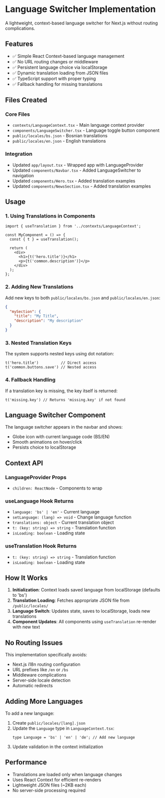 # Language Switcher Implementation

A lightweight, context-based language switcher for Next.js without routing complications.

## Features

- ✅ Simple React Context-based language management
- ✅ No URL routing changes or middleware
- ✅ Persistent language choice via localStorage
- ✅ Dynamic translation loading from JSON files
- ✅ TypeScript support with proper typing
- ✅ Fallback handling for missing translations

## Files Created

### Core Files
- `contexts/LanguageContext.tsx` - Main language context provider
- `components/LanguageSwitcher.tsx` - Language toggle button component
- `public/locales/bs.json` - Bosnian translations
- `public/locales/en.json` - English translations

### Integration
- Updated `app/layout.tsx` - Wrapped app with LanguageProvider
- Updated `components/Navbar.tsx` - Added LanguageSwitcher to navigation
- Updated `components/Hero.tsx` - Added translation examples
- Updated `components/NewsSection.tsx` - Added translation examples

## Usage

### 1. Using Translations in Components

```tsx
import { useTranslation } from '../contexts/LanguageContext';

const MyComponent = () => {
  const { t } = useTranslation();
  
  return (
    <div>
      <h1>{t('hero.title')}</h1>
      <p>{t('common.description')}</p>
    </div>
  );
};
```

### 2. Adding New Translations

Add new keys to both `public/locales/bs.json` and `public/locales/en.json`:

```json
{
  "mySection": {
    "title": "My Title",
    "description": "My description"
  }
}
```

### 3. Nested Translation Keys

The system supports nested keys using dot notation:

```tsx
t('hero.title')          // Direct access
t('common.buttons.save') // Nested access
```

### 4. Fallback Handling

If a translation key is missing, the key itself is returned:

```tsx
t('missing.key') // Returns 'missing.key' if not found
```

## Language Switcher Component

The language switcher appears in the navbar and shows:
- Globe icon with current language code (BS/EN)
- Smooth animations on hover/click
- Persists choice to localStorage

## Context API

### LanguageProvider Props
- `children: ReactNode` - Components to wrap

### useLanguage Hook Returns
- `language: 'bs' | 'en'` - Current language
- `setLanguage: (lang) => void` - Change language function
- `translations: object` - Current translation object
- `t: (key: string) => string` - Translation function
- `isLoading: boolean` - Loading state

### useTranslation Hook Returns
- `t: (key: string) => string` - Translation function
- `isLoading: boolean` - Loading state

## How It Works

1. **Initialization**: Context loads saved language from localStorage (defaults to 'bs')
2. **Translation Loading**: Fetches appropriate JSON file from `/public/locales/`
3. **Language Switch**: Updates state, saves to localStorage, loads new translations
4. **Component Updates**: All components using `useTranslation` re-render with new text

## No Routing Issues

This implementation specifically avoids:
- Next.js i18n routing configuration
- URL prefixes like `/en` or `/bs`
- Middleware complications
- Server-side locale detection
- Automatic redirects

## Adding More Languages

To add a new language:

1. Create `public/locales/[lang].json`
2. Update the `Language` type in `LanguageContext.tsx`:
   ```tsx
   type Language = 'bs' | 'en' | 'de'; // Add new language
   ```
3. Update validation in the context initialization

## Performance

- Translations are loaded only when language changes
- Uses React Context for efficient re-renders
- Lightweight JSON files (~2KB each)
- No server-side processing required 